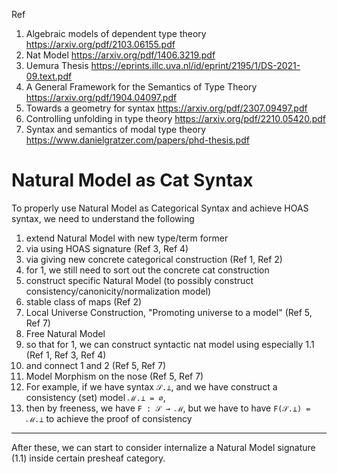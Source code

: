 Ref
1. Algebraic models of dependent type theory https://arxiv.org/pdf/2103.06155.pdf
2. Nat Model https://arxiv.org/pdf/1406.3219.pdf
3. Uemura Thesis https://eprints.illc.uva.nl/id/eprint/2195/1/DS-2021-09.text.pdf 
4. A General Framework for the Semantics of Type Theory https://arxiv.org/pdf/1904.04097.pdf
5. Towards a geometry for syntax https://arxiv.org/pdf/2307.09497.pdf
6. Controlling unfolding in type theory  https://arxiv.org/pdf/2210.05420.pdf
7. Syntax and semantics of modal type theory https://www.danielgratzer.com/papers/phd-thesis.pdf 
 

# Natural Model as Cat Syntax

To properly use Natural Model as Categorical Syntax and achieve HOAS syntax, we need to understand the following
1. extend Natural Model with new type/term former 
  1. via using HOAS signature (Ref 3, Ref 4)
  2. via giving new concrete categorical construction (Ref 1, Ref 2)
  3. for 1, we still need to sort out the concrete cat construction
2. construct specific Natural Model (to possibly construct consistency/canonicity/normalization model)
  1. stable class of maps (Ref 2)
  2. Local Universe Construction, "Promoting universe to a model" (Ref 5, Ref 7) 
3. Free Natural Model
  1. so that for 1, we can construct syntactic nat model using especially 1.1 (Ref 1, Ref 3, Ref 4)
  2. and connect 1 and 2 (Ref 5, Ref 7)
4. Model Morphism on the nose (Ref 5, Ref 7)
  1. For example, if we have syntax `𝒮.⊥`, and we have construct a consistency (set) model `ℳ.⊥ = ∅`,
  2. then by freeness, we have `F : 𝒮 → ℳ`, but we have to have `F(𝒮.⊥) = ℳ.⊥` to achieve the proof of consistency


****
After these, we can start to consider internalize a Natural Model signature (1.1) inside certain presheaf category.